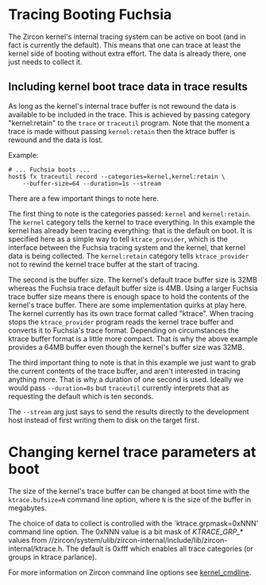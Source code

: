 # Tracing Booting Fuchsia

The Zircon kernel's internal tracing system can be active on boot
(and in fact is currently the default). This means that one can trace
at least the kernel side of booting without extra effort. The data
is already there, one just needs to collect it.

## Including kernel boot trace data in trace results

As long as the kernel's internal trace buffer is not rewound the data
is available to be included in the trace. This is achieved by passing
category "kernel:retain" to the `trace` or `traceutil` program.
Note that the moment a trace is made without passing `kernel:retain`
then the ktrace buffer is rewound and the data is lost.

Example:

```shell
# ... Fuchsia boots ...
host$ fx traceutil record --categories=kernel,kernel:retain \
    --buffer-size=64 --duration=1s --stream
```

There are a few important things to note here.

The first thing to note is the categories passed: `kernel` and `kernel:retain`.
The `kernel` category tells the kernel to trace everything.
In this example the kernel has already been tracing everything: that is
the default on boot. It is specified here as a simple way to
tell `ktrace_provider`, which is the interface between the Fuchsia tracing
system and the kernel, that kernel data is being collected.
The `kernel:retain` category tells `ktrace_provider` not to rewind the
kernel trace buffer at the start of tracing.

The second is the buffer size. The kernel's default trace buffer size
is 32MB whereas the Fuchsia trace default buffer size is 4MB.
Using a larger Fuchsia trace buffer size means there is enough space
to hold the contents of the kernel's trace buffer.
There are some implementation quirks at play here.
The kernel currently has its own trace format called "ktrace". When
tracing stops the `ktrace_provider` program reads the kernel trace buffer
and converts it to Fuchsia's trace format. Depending on circumstances
the ktrace buffer format is a little more compact. That is why the
above example provides a 64MB buffer even though the kernel's buffer
size was 32MB.

The third important thing to note is that in this example we just want
to grab the current contents of the trace buffer, and aren't interested
in tracing anything more. That is why a duration of one second is used.
Ideally we would pass `--duration=0s` but `traceutil` currently interprets
that as requesting the default which is ten seconds.

The `--stream` arg just says to send the results directly to the development
host instead of first writing them to disk on the target first.

# Changing kernel trace parameters at boot

The size of the kernel's trace buffer can be changed at boot time
with the `ktrace.bufsize=N` command line option, where `N` is the size
of the buffer in megabytes.

The choice of data to collect is controlled with the `ktrace.grpmask=0xNNN'
command line option. The 0xNNN value is a bit mask of *KTRACE\_GRP\_\**
values from
//zircon/system/ulib/zircon-internal/include/lib/zircon-internal/ktrace.h.
The default is 0xfff which enables all trace categories (or groups in
ktrace parlance).

For more information on Zircon command line options see
[kernel\_cmdline][kernel_cmdline].


[kernel_cmdline]: /zircon/docs/kernel_cmdline.md
